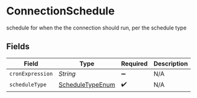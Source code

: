 # ConnectionSchedule

schedule for when the the connection should run, per the schedule type


## Fields

| Field                                                       | Type                                                        | Required                                                    | Description                                                 |
| ----------------------------------------------------------- | ----------------------------------------------------------- | ----------------------------------------------------------- | ----------------------------------------------------------- |
| `cronExpression`                                            | *String*                                                    | :heavy_minus_sign:                                          | N/A                                                         |
| `scheduleType`                                              | [ScheduleTypeEnum](../../models/shared/ScheduleTypeEnum.md) | :heavy_check_mark:                                          | N/A                                                         |